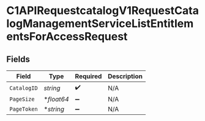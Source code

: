# C1APIRequestcatalogV1RequestCatalogManagementServiceListEntitlementsForAccessRequest


## Fields

| Field              | Type               | Required           | Description        |
| ------------------ | ------------------ | ------------------ | ------------------ |
| `CatalogID`        | *string*           | :heavy_check_mark: | N/A                |
| `PageSize`         | **float64*         | :heavy_minus_sign: | N/A                |
| `PageToken`        | **string*          | :heavy_minus_sign: | N/A                |